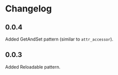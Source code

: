 Changelog
=========

0.0.4
-----

Added GetAndSet pattern (similar to `attr_accessor`).

0.0.3
-----

Added Reloadable pattern.